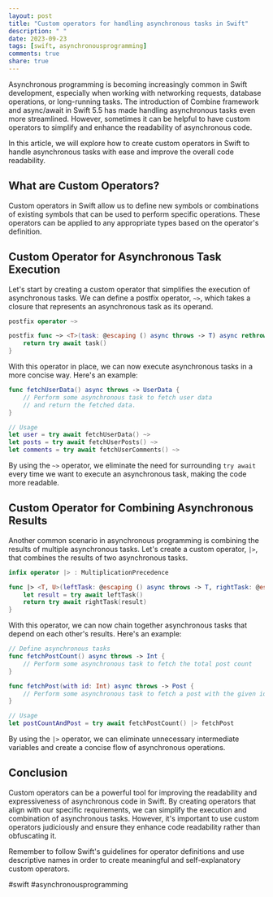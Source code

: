 ```yaml
---
layout: post
title: "Custom operators for handling asynchronous tasks in Swift"
description: " "
date: 2023-09-23
tags: [swift, asynchronousprogramming]
comments: true
share: true
---
```


Asynchronous programming is becoming increasingly common in Swift development, especially when working with networking requests, database operations, or long-running tasks. The introduction of Combine framework and async/await in Swift 5.5 has made handling asynchronous tasks even more streamlined. However, sometimes it can be helpful to have custom operators to simplify and enhance the readability of asynchronous code.

In this article, we will explore how to create custom operators in Swift to handle asynchronous tasks with ease and improve the overall code readability.

## What are Custom Operators?

Custom operators in Swift allow us to define new symbols or combinations of existing symbols that can be used to perform specific operations. These operators can be applied to any appropriate types based on the operator's definition.

## Custom Operator for Asynchronous Task Execution

Let's start by creating a custom operator that simplifies the execution of asynchronous tasks. We can define a postfix operator, `~>`, which takes a closure that represents an asynchronous task as its operand.

```swift
postfix operator ~>

postfix func ~> <T>(task: @escaping () async throws -> T) async rethrows -> T {
    return try await task()
}
```

With this operator in place, we can now execute asynchronous tasks in a more concise way. Here's an example:

```swift
func fetchUserData() async throws -> UserData {
    // Perform some asynchronous task to fetch user data
    // and return the fetched data.
}

// Usage
let user = try await fetchUserData() ~>
let posts = try await fetchUserPosts() ~>
let comments = try await fetchUserComments() ~>
```

By using the `~>` operator, we eliminate the need for surrounding `try await` every time we want to execute an asynchronous task, making the code more readable.

## Custom Operator for Combining Asynchronous Results

Another common scenario in asynchronous programming is combining the results of multiple asynchronous tasks. Let's create a custom operator, `|>`, that combines the results of two asynchronous tasks.

```swift
infix operator |> : MultiplicationPrecedence

func |> <T, U>(leftTask: @escaping () async throws -> T, rightTask: @escaping (T) async throws -> U) async rethrows -> U {
    let result = try await leftTask()
    return try await rightTask(result)
}
```

With this operator, we can now chain together asynchronous tasks that depend on each other's results. Here's an example:

```swift
// Define asynchronous tasks
func fetchPostCount() async throws -> Int {
    // Perform some asynchronous task to fetch the total post count
}

func fetchPost(with id: Int) async throws -> Post {
    // Perform some asynchronous task to fetch a post with the given id
}

// Usage
let postCountAndPost = try await fetchPostCount() |> fetchPost
```

By using the `|>` operator, we can eliminate unnecessary intermediate variables and create a concise flow of asynchronous operations.

## Conclusion

Custom operators can be a powerful tool for improving the readability and expressiveness of asynchronous code in Swift. By creating operators that align with our specific requirements, we can simplify the execution and combination of asynchronous tasks. However, it's important to use custom operators judiciously and ensure they enhance code readability rather than obfuscating it.

Remember to follow Swift's guidelines for operator definitions and use descriptive names in order to create meaningful and self-explanatory custom operators.

#swift #asynchronousprogramming
